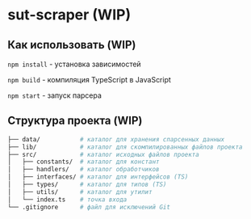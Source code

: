 # sut-scraper (WIP)

## Как использовать (WIP)

`npm install` - установка зависимостей

`npm build` - компиляция TypeScript в JavaScript

`npm start` - запуск парсера

## Структура проекта (WIP)

```bash
├── data/           # каталог для хранения спарсенных данных
├── lib/            # каталог для скомпилированных файлов проекта
├── src/            # каталог исходных файлов проекта
│   ├── constants/  # каталог для констант
│   ├── handlers/   # каталог обработчиков
│   ├── interfaces/ # каталог для интерфейсов (TS)
│   ├── types/      # каталог для типов (TS)
│   ├── utils/      # каталог для утилит
│   └── index.ts    # точка входа
└── .gitignore      # файл для исключений Git
```
